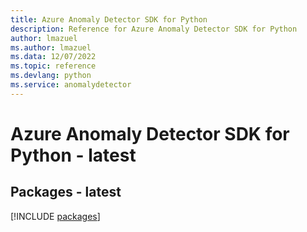 ```yaml
---
title: Azure Anomaly Detector SDK for Python
description: Reference for Azure Anomaly Detector SDK for Python
author: lmazuel
ms.author: lmazuel
ms.data: 12/07/2022
ms.topic: reference
ms.devlang: python
ms.service: anomalydetector
---
```

# Azure Anomaly Detector SDK for Python - latest
## Packages - latest
[!INCLUDE [packages](anomaly-detector-index.md)]